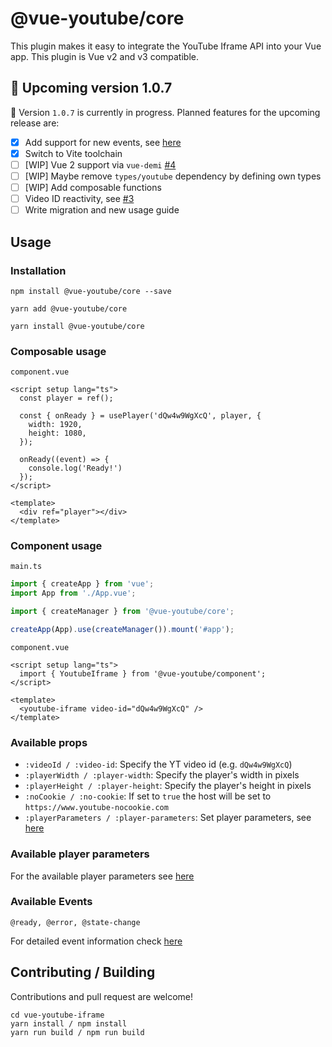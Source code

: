 # @vue-youtube/core

This plugin makes it easy to integrate the YouTube Iframe API into your Vue app. This plugin is Vue v2 and v3
compatible.

## 🧪 Upcoming version 1.0.7

🎉 Version `1.0.7` is currently in progress. Planned features for the upcoming release are:

- [x] Add support for new events, see [here](https://developers.google.com/youtube/iframe_api_reference#Events)
- [x] Switch to Vite toolchain
- [ ] [WIP] Vue 2 support via `vue-demi` [#4](https://github.com/Techassi/vue-youtube-iframe/issues/4)
- [ ] [WIP] Maybe remove `types/youtube` dependency by defining own types
- [ ] [WIP] Add composable functions
- [ ] Video ID reactivity, see [#3](https://github.com/Techassi/vue-youtube-iframe/issues/3)
- [ ] Write migration and new usage guide

## Usage

### Installation

```shell
npm install @vue-youtube/core --save
```

```shell
yarn add @vue-youtube/core
```

```shell
yarn install @vue-youtube/core
```

### Composable usage

`component.vue`

```vue
<script setup lang="ts">
  const player = ref();

  const { onReady } = usePlayer('dQw4w9WgXcQ', player, {
    width: 1920,
    height: 1080,
  });

  onReady((event) => {
    console.log('Ready!')
  });
</script>

<template>
  <div ref="player"></div>
</template>
```

### Component usage

`main.ts`

```ts
import { createApp } from 'vue';
import App from './App.vue';

import { createManager } from '@vue-youtube/core';

createApp(App).use(createManager()).mount('#app');
```

`component.vue`

```vue
<script setup lang="ts">
  import { YoutubeIframe } from '@vue-youtube/component';
</script>

<template>
  <youtube-iframe video-id="dQw4w9WgXcQ" />
</template>
```

### Available props

-   `:videoId / :video-id`: Specify the YT video id (e.g. `dQw4w9WgXcQ`)
-   `:playerWidth / :player-width`: Specify the player's width in pixels
-   `:playerHeight / :player-height`: Specify the player's height in pixels
-   `:noCookie / :no-cookie`: If set to `true` the host will be set to `https://www.youtube-nocookie.com`
-   `:playerParameters / :player-parameters`: Set player parameters, see [here](#available-player-parameters)

### Available player parameters

For the available player parameters see [here](https://developers.google.com/youtube/player_parameters#Parameters)

### Available Events

```
@ready, @error, @state-change
```

For detailed event information check [here](https://developers.google.com/youtube/iframe_api_reference#Events)

## Contributing / Building

Contributions and pull request are welcome!

```shell
cd vue-youtube-iframe
yarn install / npm install
yarn run build / npm run build
```
